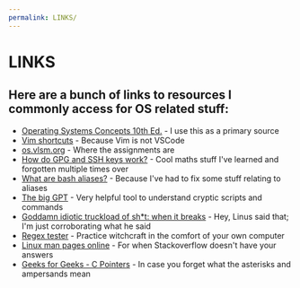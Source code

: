 ```yaml
---
permalink: LINKS/
---
```


# LINKS
## Here are a bunch of links to resources I commonly access for OS related stuff:
* [Operating Systems Concepts 10th Ed.](https://os.ecci.ucr.ac.cr/slides/Abraham-Silberschatz-Operating-System-Concepts-10th-2018.pdf) - I use this as a primary source
* [Vim shortcuts](https://vim.rtorr.com/) - Because Vim is not VSCode
* [os.vlsm.org](os.vlsm.org) - Where the assignments are
* [How do GPG and SSH keys work?](https://www.geeksforgeeks.org/asymmetric-key-cryptography/) - Cool maths stuff I've learned and forgotten multiple times over
* [What are bash aliases?](https://tldp.org/LDP/abs/html/aliases.html) - Because I've had to fix some stuff relating to aliases
* [The big GPT](https://chatgpt.com/) - Very helpful tool to understand cryptic scripts and commands
* [Goddamn idiotic truckload of sh*t: when it breaks](https://git-scm.com/docs) - Hey, Linus said that; I'm just corroborating what he said
* [Regex tester](https://regexr.com) - Practice witchcraft in the comfort of your own computer
* [Linux man pages online](https://man7.org/linux/man-pages/) - For when Stackoverflow doesn't have your answers
* [Geeks for Geeks - C Pointers](https://www.geeksforgeeks.org/c-pointers/?ref=shm) - In case you forget what the asterisks and ampersands mean
